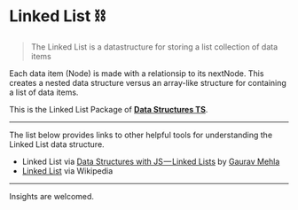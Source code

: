 # Linked List ⛓

> The Linked List is a datastructure for storing a list collection of data items

Each data item (Node) is made with a relationsip to its nextNode.
This creates a nested data structure versus an array-like structure for containing a list of data items.

This is the Linked List Package of [**Data Structures TS**](https://github.com/yowainwright/datastructures-ts).

----

The list below provides links to other helpful tools for understanding the Linked List data structure.

- Linked List via [Data Structures with JS — Linked Lists](https://medium.com/dev-blogs/ds-with-js-linked-lists-db5138ff139f) by [Gaurav Mehla](https://medium.com/@gauravmehla)
- [Linked List](https://en.wikipedia.org/wiki/Linked_list) via Wikipedia

----

Insights are welcomed.
